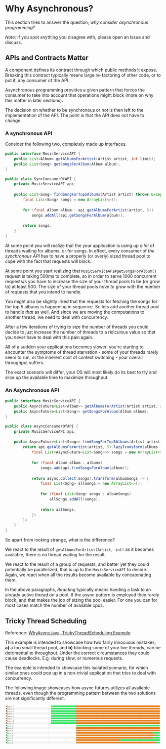 # Why Asynchronous?

This section tries to answer the question; _why consider asynchronous
programming_?

_Note:_ If you spot anything you disagree with, please open an Issue and discuss.

## APIs and Contracts Matter

A component defines its contract through which public methods it expose.
Breaking this contract typically means large re-factoring of other code, or to
put it, any consumer of the API.

Asynchronous programming provides a given pattern that forces the consumer to
take into account that operations might block (more on why this matter in later
sections).

The decision on whether to be synchronous or not is then left to the
implementation of the API. The point is that the API does not have to change.

### A synchronous API

Consider the following two, completely made up interfaces.

```java
public interface MusicServiceAPI {
    public List<Album> getAlbumsForArtist(Artist artist, int limit);
    public List<Song> getSongsForAlbum(Album album);
}
```

```java
public class SyncConsumerOfAPI {
    private MusicServiceAPI api;

    public List<Song> findSongForTop5Albums(Artist artist) throws Exception {
        final List<Song> songs = new ArrayList<>();

        for (final Album album : api.getAlbumsForArtist(artist, 5))
            songs.addAll(api.getSongsForAlbum(album));

        return songs.
    }
}
```

At some point you will realize that the your application is using up _a lot_ of
threads waiting for albums, or for songs.
In effect, every consumer of _the synchronous API_ has to have a properly
(or overly) sized thread pool to cope with the fact that requests will block.

At some point you start realizing that `MusicServiceAPI#getSongsForAlbum()`
request is taking 500ms to complete, so in order to serve 1000 concurrent
requests/s you have to increase the size of your thread pools to be (or grow to)
at least 500. The size of your thread pools _have to grow_ with the number of
requests that you intend to handle.

You might also be slightly irked that the requests for fetching the songs for
the top 5 albums is happening in sequence. So lets add another thread pool to
handle _that_ as well. And since we are moving the computations to another
thread, we need to deal with concurrency.

After a few iterations of trying to size the number of threads you could decide
to just increase the number of threads to a ridiculous value so that you _never_
have to deal with this pain again.

All of a sudden your applications becomes slower, you're starting to encounter
the symptoms of thread starvation - some of your threads rarely seem to run,
or the inherent cost of context switching - your overall throughput suffers.

The exact scenario will differ, your OS will most likely do its best to try
and slice up the available time to maximize throughput.

### An Asynchronous API

```java
public interface MusicServiceAPI {
    public AsyncFuture<List<Album>> getAlbumsForArtist(Artist artist, int limit);
    public AsyncFuture<List<Song>> getSongsForAlbum(Album album);
}
```

```java
public class AsyncConsumerOfAPI {
    private MusicServiceAPI api;

    public AsyncFuture<List<Song>> findSongForTop5Albums(Artist artist) {
        return api.getAlbumsForArtist(artist, 5).lazyTransform(albums -> {
            final List<AsyncFuture<List<Song>>> songs = new ArrayList<>();

            for (final Album album : albums)
                songs.add(api.findSongsForAlbum(album));

            return async.collect(songs).transform(albumSongs -> {
                final List<Song> allSongs = new ArrayList<>();

                for (final List<Song> songs : albumSongs)
                    allSongs.addAll(songs);

                return allSongs;
            })
        })
    }
}
```

So apart from looking strange, what is the difference?

We react to the result of `getAlbumsForArtist(Artist, int)` as it becomes
available, there is no thread waiting for the result.

We react to the result of a group of requests, and better yet they could
potentially be parallelized, that is up to the `MusicServiceAPI` to decide.
Again, we react when all the results become available by concatenating them.

In the above paragraphs, _Reacting_ typically means handing a task to an already
active thread on a pool. If the async pattern is employed they rarely block, and
that makes the job of sizing the pool easier. For one you can for most cases
match the number of available cpus.

## Tricky Thread Scheduling

Reference: [WhyAsync.java, TrickyThreadScheduling Example](../tiny-async-examples/src/main/java/eu/toolchain/examples/WhyAsync.java)

This example is intended to showcase how two fairly innocuous mistakes; **a)**
a too small thread pool, and **b)** blocking some of your live threads, can be
detrimental to throughput. Under the correct circumstances they could cause
deadlocks. E.g. during slow, or numerous requests.

The example is intended to showcase this isolated scenario, for which similar
ones could pop up in a non-trivial application that tries to deal with
concurrency.

The following image showcases how async futures utilizes all available threads,
even though the programming pattern between the two solutions are not
significantly different.

![Tricky Thread Scheduling](images/whyasync-tricky-thread-scheduling.png)
